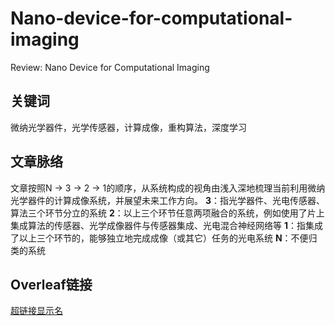 # Nano-device-for-computational-imaging
Review: Nano Device for Computational Imaging

## 关键词
微纳光学器件，光学传感器，计算成像，重构算法，深度学习

## 文章脉络
文章按照N $\to$ 3 $\to$ 2 $\to$ 1的顺序，从系统构成的视角由浅入深地梳理当前利用微纳光学器件的计算成像系统，并展望未来工作方向。
**3**：指光学器件、光电传感器、算法三个环节分立的系统
**2**：以上三个环节任意两项融合的系统，例如使用了片上集成算法的传感器、光学成像器件与传感器集成、光电混合神经网络等
**1**：指集成了以上三个环节的，能够独立地完成成像（或其它）任务的光电系统
**N**：不便归类的系统

## Overleaf链接
[超链接显示名](www.baidu.com)

